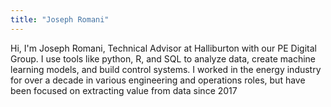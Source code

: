 ```yaml
---
title: "Joseph Romani"
---
```


Hi, I'm Joseph Romani, Technical Advisor at Halliburton with our PE Digital Group. I use tools like python, R, and SQL to analyze data, create machine learning models, and build control systems. I worked in the energy industry for over a decade in various engineering and operations roles, but have been focused on extracting value from data since 2017
